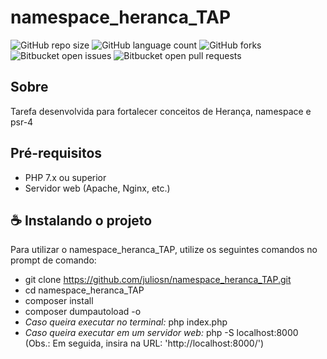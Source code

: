 # namespace_heranca_TAP

![GitHub repo size](https://img.shields.io/github/repo-size/juliosn/namespace_heranca_TAP?style=for-the-badge)
![GitHub language count](https://img.shields.io/github/languages/count/juliosn/namespace_heranca_TAP?style=for-the-badge)
![GitHub forks](https://img.shields.io/github/forks/juliosn/namespace_heranca_TAP?style=for-the-badge)
![Bitbucket open issues](https://img.shields.io/bitbucket/issues/juliosn/namespace_heranca_TAP?style=for-the-badge)
![Bitbucket open pull requests](https://img.shields.io/bitbucket/pr-raw/juliosn/namespace_heranca_TAP?style=for-the-badge)

## Sobre
Tarefa desenvolvida para fortalecer conceitos de Herança, namespace e psr-4

## Pré-requisitos
- PHP 7.x ou superior
- Servidor web (Apache, Nginx, etc.)
  
## ☕ Instalando o projeto

Para utilizar o namespace_heranca_TAP, utilize os seguintes comandos no prompt de comando:

- git clone https://github.com/juliosn/namespace_heranca_TAP.git
- cd namespace_heranca_TAP
- composer install
- composer dumpautoload -o
- *Caso queira executar no terminal:* php index.php
- *Caso queira executar em um servidor web:* php -S localhost:8000 (Obs.: Em seguida, insira na URL: 'http://localhost:8000/')
